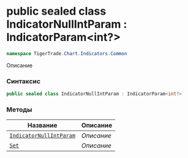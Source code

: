 
# public sealed class IndicatorNullIntParam : IndicatorParam<int?>
```csharp
namespace TigerTrade.Chart.Indicators.Common
```



Описание

### Синтаксис
```csharp
public sealed class IndicatorNullIntParam : IndicatorParam<int?>
```


### Методы
| Название | Описание |
| --- | --- |
| [`IndicatorNullIntParam`](./IndicatorNullIntParam.cs/Методы/IndicatorNullIntParam.md) | *Описание* |
| [`Set`](./IndicatorNullIntParam.cs/Методы/Set.md) | *Описание* |



